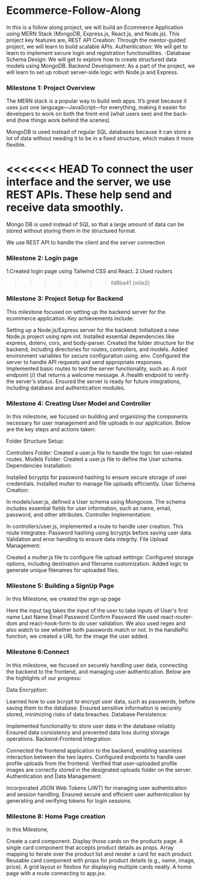 # Ecommerce-Follow-Along

In this is a follow along project, we will build an Ecommerce Application using MERN Stack (MongoDB, Express.js, React.js, and Node.js). This project key features are, REST API Creation: Through the mentor-guided project, we will learn to build scalable APIs.
Authentication: We will get to learn to implement secure login and registration functionalities. -Database Schema Design: We will get to explore how to create structured data models using MongoDB.
Backend Development: As a part of the project, we will learn to set up robust server-side logic with Node.js and Express.


### Milestone 1: Project Overview

The MERN stack is a popular way to build web apps. It’s great because it uses just one language—JavaScript—for everything, making it easier for developers to work on both the front-end (what users see) and the back-end (how things work behind the scenes).

MongoDB is used instead of regular SQL databases because it can store a lot of data without needing it to be in a fixed structure, which makes it more flexible.

<<<<<<< HEAD
To connect the user interface and the server, we use REST APIs. These help send and receive data smoothly.
=======
Mongo DB is used instead of SQL so that a large amount of data can be stored without storing them in the structured format.

We use REST API to handle the client and the server connection

### Milestone 2: Login page

1.Created login page using Tailwind CSS and React.
2.Used routers
>>>>>>> fd8ba41 (mile2)


### Milestone 3: Project Setup for Backend

This milestone focused on setting up the backend server for the ecommerce application. Key achievements include:

Setting up a Node.js/Express server for the backend:
Initialized a new Node.js project using npm init.
Installed essential dependencies like express, dotenv, cors, and body-parser.
Created the folder structure for the backend, including directories for routes, controllers, and models.
Added environment variables for secure configuration using .env.
Configured the server to handle API requests and send appropriate responses.
Implemented basic routes to test the server functionality, such as:
A root endpoint (/) that returns a welcome message.
A /health endpoint to verify the server's status.
Ensured the server is ready for future integrations, including database and authentication modules.




### Milestone 4: Creating User Model and Controller

In this milestone, we focused on building and organizing the components necessary for user management and file uploads in our application. Below are the key steps and actions taken:

Folder Structure Setup:

Controllers Folder: Created a user.js file to handle the logic for user-related routes.
Models Folder: Created a user.js file to define the User schema.
Dependencies Installation:

Installed bcryptjs for password hashing to ensure secure storage of user credentials.
Installed multer to manage file uploads efficiently.
User Schema Creation:

In models/user.js, defined a User schema using Mongoose. The schema includes essential fields for user information, such as name, email, password, and other attributes.
Controller Implementation:

In controllers/user.js, implemented a route to handle user creation. This route integrates:
Password hashing using bcryptjs before saving user data.
Validation and error handling to ensure data integrity.
File Upload Management:

Created a multer.js file to configure file upload settings:
Configured storage options, including destination and filename customization.
Added logic to generate unique filenames for uploaded files.


### Milestone 5: Building a SignUp Page

In this Milestone, we created the sign up page

Here the input tag takes the input of the user to take inputs of
User's first name
Last Name
Email
Password
Confirm Password
We used react-router-dom and react-hook-form to do user validation. We also used regex and also watch to see whether both passwords match or not.
In the handlePic function, we created a URL for the image the user added.


### Milestone 6:Connect

In this milestone, we focused on securely handling user data, connecting the backend to the frontend, and managing user authentication. Below are the highlights of our progress:

Data Encryption:

Learned how to use bcrypt to encrypt user data, such as passwords, before saving them to the database.
Ensured sensitive information is securely stored, minimizing risks of data breaches.
Database Persistence:

Implemented functionality to store user data in the database reliably.
Ensured data consistency and prevented data loss during storage operations.
Backend-Frontend Integration:

Connected the frontend application to the backend, enabling seamless interaction between the two layers.
Configured endpoints to handle user profile uploads from the frontend.
Verified that user-uploaded profile images are correctly stored in the designated uploads folder on the server.
Authentication and Data Management:

Incorporated JSON Web Tokens (JWT) for managing user authentication and session handling.
Ensured secure and efficient user authentication by generating and verifying tokens for login sessions.

### Milestone 8: Home Page creation
In this Milestone,

Create a card component.
Display those cards on the products page.
A single card component that accepts product details as props.
Array mapping to iterate over the product list and render a card for each product.
Reusable card component with props for product details (e.g., name, image, price).
A grid layout or flexbox for displaying multiple cards neatly.
A home page with a route connecting to app.jsx.